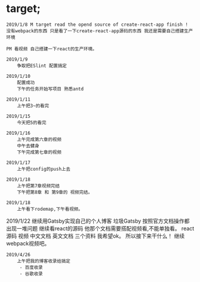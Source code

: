 # target;
	2019/1/8 M target read the opend source of create-react-app finish !
	没有webpack的东西 只是看了一下create-react-app源码的东西 我还是需要自己搭建生产环境 

	PM 看视频 自己搭建一下react的生产环境。  

	2019/1/9 
		争取把ESlint 配置搞定 

	2019/1/10
		配置成功 
		下午的任务开始写项目 熟悉antd

	2019/1/11
		上午把3~的看完
		
	2019/1/15
		今天把5的看完

	2019/1/16
		上午完成第六章的视频
		中午去健身
		下午完成第七章的视频

	2019/1/17
		上午把config的push上去

	2019/1/18
		上午把第7章视频完结
		下午把第8章 和 第9章的 视频完结。

	2019/1/18
		上午看下rodemap,下午看视频。
  
  2019/1/22
  	继续用Gatsby实现自己的个人博客
		垃圾Gatsby 按照官方文档操作都出现一堆问题
		继续看react的源码 他那个文档需要搭配视频看,不能单独看。
		react源码 视频 中文文档 英文文档 三个资料 我希望ok。 
		所以接下来干什么！
		继续webpack视频吧。

	2019/4/26
		上午把我的博客收录给搞定
		 - 百度收录
		 - 谷歌收录